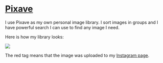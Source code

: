 # [Pixave](http://www.littlehj.com/)

I use Pixave as my own personal image library. I sort images in groups and I have powerful search I can use to find any image I need.

Here is how my library looks:

![](https://i.imgur.com/I7x3cUX.jpg)

The red tag means that the image was uploaded to my [Instagram page](https://www.instagram.com/prettiways).
